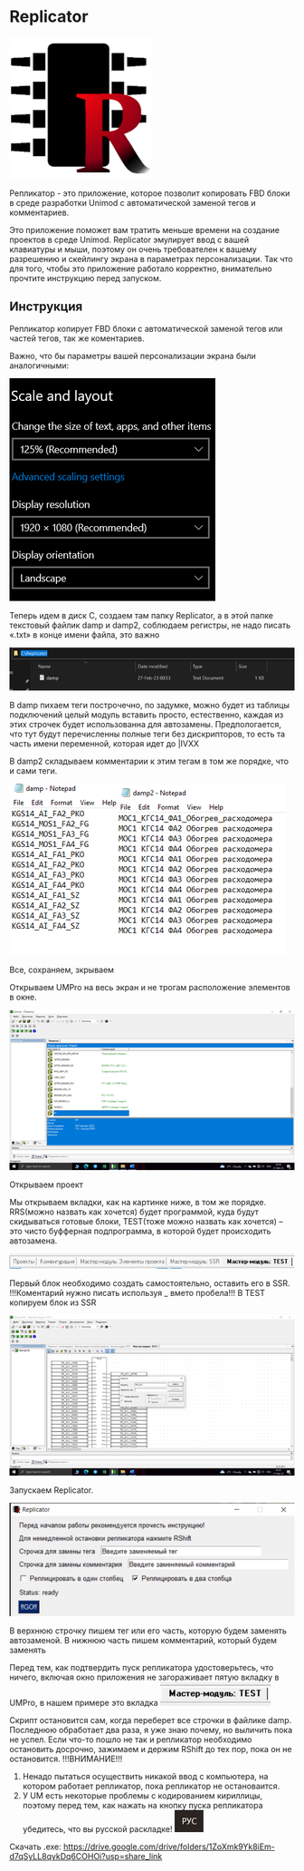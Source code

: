 # Replicator
![](Replicator.png)
 
Репликатор - это приложение, которое позволит копировать FBD блоки в среде разработки Unimod c автоматической заменой тегов и комментариев.
 
Это приложение поможет вам тратить меньше времени на создание проектов в среде Unimod. Replicator эмулирует ввод с вашей клавиатуры и мыши, поэтому он очень требователен к вашему разрешению и скейлингу экрана в параметрах персонализации. Так что для того, чтобы это приложение работало корректно, внимательно прочтите инструкцию перед запуском.

## Инструкция

Репликатор копирует FBD блоки с автоматической заменой тегов или чаcтей тегов, так же коментариев.

Важно, что бы параметры вашей персонализации экрана были аналогичными: 

![](/img/Picture1.png)

Теперь идем в диск С, создаем там папку Replicator, а в этой папке текстовый файлик damp и damp2, соблюдаем регистры, не надо писать «.txt» в конце имени файла, это важно

![](/img/Picture2.png)

В damp пихаем теги построчечно, по задумке, можно будет из таблицы подключений целый модуль вставить просто, естественно, каждая из этих строчек будет использованна для автозамены. Предпологается, что тут будут перечисленны полные теги без дискрипторов, то есть та часть имени переменной, которая идет до |IVXX

В damp2 складываем комментарии к этим тегам в том же порядке, что и сами теги.

![](/img/Picture3.png)![](/img/Picture4.png)

Все, сохраняем, зкрываем

Открываем UMPro на весь экран и не трогам расположение элементов в окне.

![](/img/Picture5.png)

Открываем проект

Мы открываем вкладки, как на картинке ниже, в том же порядке. RRS(можно назвать как хочется) будет программой, куда будут скидываться готовые блоки, TEST(тоже можно назвать как хочется) – это чисто буфферная подпрограмма, в которой будет происходить автозамена.

![](/img/Picture6.png)

Первый блок необходимо создать самостоятельно, оставить его в SSR.
!!!Коментарий нужно писать используя _ вмето пробела!!!
В TEST копируем блок из SSR

![](/img/Picture7.png)

Запускаем Replicator. 

![](/img/Picture8.png)

В верхнюю строчку пишем тег или его часть, которую будем заменять автозаменой.
В нижнюю часть пишем комментарий, который будем заменять

Перед тем, как подтвердить пуск репликатора удостоверьтесь, что ничего, включая окно приложения не загораживает пятую вкладку в UMPro, в нашем примере это вкладка ![](/img/Picture9.png)

Скрипт остановится сам, когда переберет все строчки в файлике damp. Последнюю обработает два раза, я уже знаю почему, но выличить пока не успел.
Если что-то пошло не так и репликатор необходимо остановить досрочно, зажимаем и держим RShift до тех пор, пока он не остановится.
!!!ВНИМАНИЕ!!!
1)	Ненадо пытаться осуществить никакой ввод с компьютера, на котором работает репликатор, пока репликатор не остановаится. 
2)	У UM есть некоторые проблемы с кодированием кириллицы, поэтому перед тем, как нажать на кнопку пуска репликатора убедитесь, что вы русской раскладке! ![](/img/Picture10.png)

Скачать .exe: https://drive.google.com/drive/folders/1ZoXmk9Yk8iEm-d7qSyLL8qykDq6COHOi?usp=share_link
